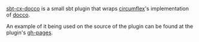 [sbt-cx-docco][2] is a small sbt plugin that wraps [circumflex][3]'s
implementation of [docco][4].

An example of it being used on the source of the plugin can be
found at the plugin's [gh-pages][1].

[1]: http://philcali.github.com/sbt-cx-docco/src/main/scala/DoccoProject.scala.html
[2]: https://github.com/philcali/sbt-cx-docco
[3]: http://circumflex.ru/
[4]: http://jashkenas.github.com/docco/
